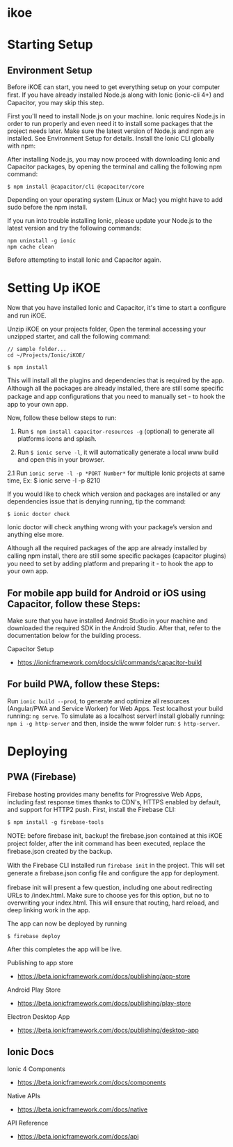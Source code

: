 # ikoe

# Starting Setup

## Environment Setup

Before iKOE can start, you need to get everything setup on your computer ﬁrst. If you have already installed Node.js along with Ionic (ionic-cli 4+) and Capacitor, you may skip this step.

First you'll need to install Node.js on your machine. Ionic requires Node.js in order to run properly and even need it to install some packages that the project needs later. Make sure the latest version
of Node.js and npm are installed. See Environment Setup for details. Install the Ionic CLI globally with npm:

After installing Node.js, you may now proceed with downloading Ionic and Capacitor packages, by opening the terminal and calling the following npm command:

```
$ npm install @capacitor/cli @capacitor/core
```

Depending on your operating system (Linux or Mac) you might have to add sudo before the npm install.

If you run into trouble installing Ionic, please update your Node.js to the latest version and try the following commands:

```
npm uninstall -g ionic
npm cache clean
```
Before attempting to install Ionic and Capacitor again.

# Setting Up iKOE

Now that you have installed Ionic and Capacitor, it's time to start a conﬁgure and run iKOE.
 
Unzip iKOE on your projects folder, Open the terminal accessing your unzipped starter, and call the following command:

```
// sample folder...
cd ~/Projects/Ionic/iKOE/

$ npm install
```
This will install all the plugins and dependencies that is required by the app. Although all the packages are already installed, there are still some speciﬁc package and app conﬁgurations that you need to manually set - to hook the app to your own app.

Now, follow these bellow steps to run:

1.	Run ```$ npm install capacitor-resources -g``` (optional) to generate all platforms icons and splash.

2.	Run ```$ ionic serve -l```, it will automatically generate a local www build and open this in your browser.

2.1	Run ```ionic serve -l -p *PORT Number*``` for multiple Ionic projects at same time, Ex: $ ionic serve -l -p 8210

If you would like to check which version and packages are installed or any dependencies issue that is denying running, tip the command:

```
$ ionic doctor check
```

Ionic doctor will check anything wrong with your package’s version and anything else more.

Although all the required packages of the app are already installed by calling npm install, there are still some speciﬁc packages (capacitor plugins) you need to set by adding platform and preparing it - to hook the app to your own app.

## For mobile app build for Android or iOS using Capacitor, follow these Steps:

Make sure that you have installed Android Studio in your machine and downloaded the required SDK in the Android Studio. After that, refer to the documentation below for the building process.

Capacitor Setup

- https://ionicframework.com/docs/cli/commands/capacitor-build

## For build PWA, follow these Steps:

Run ```ionic build --prod```, to generate and optimize all resources (Angular/PWA and Service Worker) for Web Apps. Test localhost your build running: ```ng serve```.
To simulate as a localhost server! install globally running: ```npm i -g http-server``` and then, inside the www folder run: ```$ http-server```.
 
# Deploying

## PWA (Firebase)

Firebase hosting provides many beneﬁts for Progressive Web Apps, including fast response times thanks to CDN's, HTTPS enabled by default, and support for HTTP2 push.
First, install the Firebase CLI:

```
$ npm install -g firebase-tools
```

NOTE: before ﬁrebase init, backup! the ﬁrebase.json contained at this iKOE project folder, after the init command has been executed, replace the ﬁrebase.json created by the backup.

With the Firebase CLI installed run ```firebase init``` in the project. This will set generate a ﬁrebase.json conﬁg ﬁle and conﬁgure the app for deployment.

ﬁrebase init will present a few question, including one about redirecting URLs to /index.html. Make sure to choose yes for this option, but no to overwriting your index.html. This will ensure that routing, hard reload, and deep linking work in the app.

The app can now be deployed by running

```
$ firebase deploy
```

After this completes the app will be live.

Publishing to app store

- https://beta.ionicframework.com/docs/publishing/app-store

Android Play Store

- https://beta.ionicframework.com/docs/publishing/play-store

Electron Desktop App

- https://beta.ionicframework.com/docs/publishing/desktop-app

## Ionic Docs

Ionic 4 Components

- https://beta.ionicframework.com/docs/components
 
Native APIs

- https://beta.ionicframework.com/docs/native

API Reference

- https://beta.ionicframework.com/docs/api
